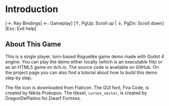 # Introduction

[→: Key Bindings| ←: Gameplay]
[↑, PgUp: Scroll up | ↓, PgDn: Scroll down]
[Esc: Exit help]

## About This Game

This is a single player, turn-based Roguelike game demo made with Godot 4 engine. You can play the demo either locally (which is an executable file) or as an HTML5 game on itch.io. The source code is available on GitHub. On the project page you can also find a tutorial about how to build this demo step by step.

The file icon is downloaded from Flaticon. The GUI font, Fira Code, is created by Nikita Prokopov. The tileset, `curses_vector`, is created by DragonDePlatino for Dwarf Fortress.

